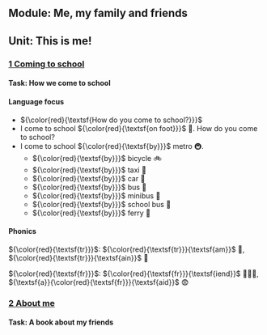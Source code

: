 ## Module: Me, my family and friends
## Unit: This is me!
### [1 Coming to school](./Chapter_1/)
#### Task: How we come to school
#### Language focus
- ${\color{red}{\textsf{How do you come to school?}}}$
- I come to school ${\color{red}{\textsf{on foot}}}$ :walking:. How do you come to school?
- I come to school ${\color{red}{\textsf{by}}}$ metro :metro:.
  - ${\color{red}{\textsf{by}}}$ bicycle :bike:
  - ${\color{red}{\textsf{by}}}$ taxi :taxi:
  - ${\color{red}{\textsf{by}}}$ car :car:
  - ${\color{red}{\textsf{by}}}$ bus :bus:
  - ${\color{red}{\textsf{by}}}$ minibus :minibus:
  - ${\color{red}{\textsf{by}}}$ school bus :school:
  - ${\color{red}{\textsf{by}}}$ ferry :ship:

#### Phonics
${\color{red}{\textsf{tr}}}$: ${\color{red}{\textsf{tr}}}{\textsf{am}}$ 🚊, ${\color{red}{\textsf{tr}}}{\textsf{ain}}$ 🚋

${\color{red}{\textsf{fr}}}$: ${\color{red}{\textsf{fr}}}{\textsf{iend}}$ 🧑‍🤝‍🧑, ${\textsf{a}}{\color{red}{\textsf{fr}}}{\textsf{aid}}$ 😨
### [2 About me](./Chapter_2/)
#### Task: A book about my friends
